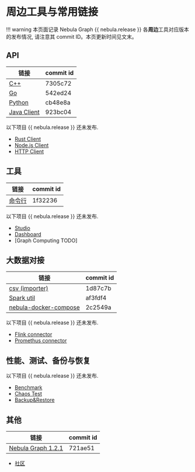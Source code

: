 # 周边工具与常用链接

!!! warning 本页面记录 Nebula Graph {{ nebula.release }} 各**周边**工具对应版本的发布情况, 请注意其 commit ID。本页更新时间见文末。

## API

| 链接 | commit id |
| -- | -- |
| [C++](https://github.com/vesoft-inc/nebula-cpp/tree/v2.0.0) | 7305c72 |
| [Go](https://github.com/vesoft-inc/nebula-go/tree/release-v2.0.0-ga) | 542ed24 |
| [Python](https://github.com/vesoft-inc/nebula-python/releases/tag/v2.0.0) | cb48e8a |
| [Java Client](https://github.com/vesoft-inc/nebula-java/tree/v2.0.0-ga) |  923bc04  |

以下项目 {{ nebula.release }} 还未发布. 

* [Rust Client](https://github.com/vesoft-inc/nebula-rust)
* [Node.js Client](https://github.com/vesoft-inc/nebula-node)
* [HTTP Client](https://github.com/vesoft-inc/nebula-http-gateway)

## 工具

| 链接 | commit id |
| -- | -- |
| [命令行](https://github.com/vesoft-inc/nebula-console/tree/v2.0.0-ga)  |  1f32236 |

以下项目 {{ nebula.release }} 还未发布.

* [Studio](https://github.com/vesoft-inc/nebula-web-docker)
* [Dashboard](https://github.com/vesoft-inc/nebula-stats-exporter)
* [Graph Computing TODO]

## 大数据对接

| 链接 | commit id |
| -- | -- |
| [csv (importer)](https://github.com/vesoft-inc/nebula-importer/tree/release-v2.0.0-ga) | 1d87c7b |
| [Spark util](https://github.com/vesoft-inc/nebula-spark-utils/tree/v2.0.0) | af3fdf4 |
| [nebula-docker-compose](https://github.com/vesoft-inc/nebula-docker-compose/tree/v2.0.0) | 2c2549a |

以下项目 {{ nebula.release }} 还未发布.
* [Flink connector](https://github.com/vesoft-inc/nebula-flink-connector)
* [Promethus connector](https://github.com/vesoft-inc/nebula-stats-exporter)

## 性能、测试、备份与恢复

以下项目 {{ nebula.release }} 还未发布.

* [Benchmark](https://github.com/vesoft-inc/nebula-bench)
* [Chaos Test](https://github.com/vesoft-inc/nebula-chaos)
* [Backup&Restore](https://github.com/vesoft-inc/nebula-br)

## 其他

| 链接 | commit id |
| -- | -- |
| [Nebula Graph 1.2.1](https://github.com/vesoft-inc/nebula/tree/v1.2.1) | 721ae51 |

* [社区](https://github.com/vesoft-inc/nebula-community)
